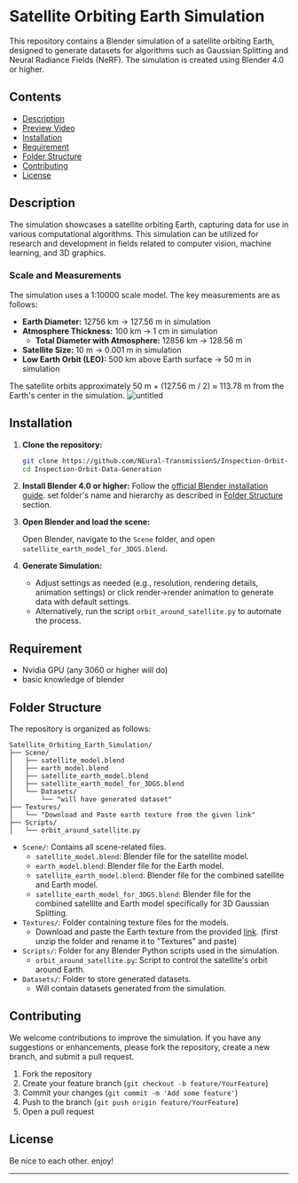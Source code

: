 # Satellite Orbiting Earth Simulation

This repository contains a Blender simulation of a satellite orbiting Earth, designed to generate datasets for algorithms such as Gaussian Splitting and Neural Radiance Fields (NeRF). The simulation is created using Blender 4.0 or higher.

## Contents

- [Description](#description)
- [Preview Video](https://youtu.be/rEmmlN9yqSI)
- [Installation](#installation)
- [Requirement](#requirement)
- [Folder Structure](#folder-structure)
- [Contributing](#contributing)
- [License](#license)

## Description

The simulation showcases a satellite orbiting Earth, capturing data for use in various computational algorithms. This simulation can be utilized for research and development in fields related to computer vision, machine learning, and 3D graphics.

### Scale and Measurements

The simulation uses a 1:10000 scale model. The key measurements are as follows:

- **Earth Diameter:** 12756 km → 127.56 m in simulation
- **Atmosphere Thickness:** 100 km → 1 cm in simulation
  - **Total Diameter with Atmosphere:** 12856 km → 128.56 m
- **Satellite Size:** 10 m → 0.001 m in simulation
- **Low Earth Orbit (LEO):** 500 km above Earth surface → 50 m in simulation

The satellite orbits approximately 50 m + (127.56 m / 2) ≈ 113.78 m from the Earth's center in the simulation.
![untitled](https://github.com/abhismirai10/Satellite_Orbiting_Earth_Simulation/assets/121724635/7eab0dbb-c426-4a92-a2b9-f11ae0912bff)


## Installation

1. **Clone the repository:**

   ```sh
   git clone https://github.com/NEural-TransmissionS/Inspection-Orbit-Data-Generation.git
   cd Inspection-Orbit-Data-Generation
   ```

2. **Install Blender 4.0 or higher:** Follow the [official Blender installation guide](https://www.blender.org/download/). set folder's name and hierarchy as described in [Folder Structure](#folder-structure) section.

3. **Open Blender and load the scene:**

   Open Blender, navigate to the `Scene` folder, and open `satellite_earth_model_for_3DGS.blend`.

4. **Generate Simulation:**

   - Adjust settings as needed (e.g., resolution, rendering details, animation settings) or click render->render animation to generate data with
     default settings.
   - Alternatively, run the script `orbit_around_satellite.py` to automate the process.


## Requirement

  - Nvidia GPU (any 3060 or higher will do)
  - basic knowledge of blender

## Folder Structure

The repository is organized as follows:

```
Satellite_Orbiting_Earth_Simulation/
├── Scene/
│   ├── satellite_model.blend
│   ├── earth_model.blend
│   ├── satellite_earth_model.blend
│   ├── satellite_earth_model_for_3DGS.blend
│   └── Datasets/
│       └── "will have generated dataset"
├── Textures/
│   └── "Download and Paste earth texture from the given link"
├── Scripts/
│   └── orbit_around_satellite.py
```

- `Scene/`: Contains all scene-related files.
  - `satellite_model.blend`: Blender file for the satellite model.
  - `earth_model.blend`: Blender file for the Earth model.
  - `satellite_earth_model.blend`: Blender file for the combined satellite and Earth model.
  - `satellite_earth_model_for_3DGS.blend`: Blender file for the combined satellite and Earth model specifically for 3D Gaussian Splitting.
- `Textures/`: Folder containing texture files for the models.
  - Download and paste the Earth texture from the provided [link](https://www.dropbox.com/scl/fo/f2skfbz0rla3fsx6obozq/ALqcuBhd0nejWNdZuNJWIzk?rlkey=mhp62ord46wv7kt8afqhm20dq&e=1&dl=0). (first unzip the folder and rename it to "Textures" and paste)
- `Scripts/`: Folder for any Blender Python scripts used in the simulation.
  - `orbit_around_satellite.py`: Script to control the satellite's orbit around Earth.
- `Datasets/`: Folder to store generated datasets.
  - Will contain datasets generated from the simulation.

## Contributing

We welcome contributions to improve the simulation. If you have any suggestions or enhancements, please fork the repository, create a new branch, and submit a pull request.

1. Fork the repository
2. Create your feature branch (`git checkout -b feature/YourFeature`)
3. Commit your changes (`git commit -m 'Add some feature'`)
4. Push to the branch (`git push origin feature/YourFeature`)
5. Open a pull request

## License

Be nice to each other. enjoy!

---
